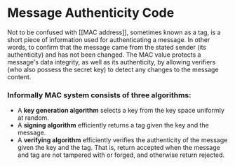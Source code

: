 # Message Authenticity Code

Not to be confused with [[MAC address]], sometimes known as a tag, is a short piece of information used for authenticating a message. In other words, to confirm that the message came from the stated sender (its authenticity) and has not been changed. The MAC value protects a message's data integrity, as well as its authenticity, by allowing verifiers (who also possess the secret key) to detect any changes to the message content.

### Informally MAC system consists of three algorithms:

- A **key generation algorithm** selects a key from the key space uniformly at random.
- A **signing algorithm** efficiently returns a tag given the key and the message.
- A **verifying algorithm** efficiently verifies the authenticity of the message given the key and the tag. That is, return accepted when the message and tag are not tampered with or forged, and otherwise return rejected.
